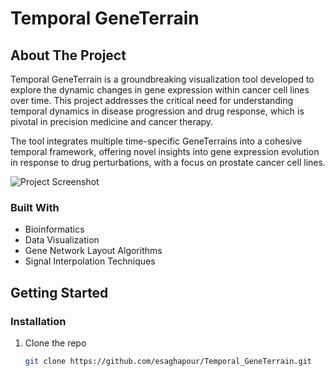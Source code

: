 # Temporal GeneTerrain

## About The Project
Temporal GeneTerrain is a groundbreaking visualization tool developed to explore the dynamic changes in gene expression within cancer cell lines over time. This project addresses the critical need for understanding temporal dynamics in disease progression and drug response, which is pivotal in precision medicine and cancer therapy.

The tool integrates multiple time-specific GeneTerrains into a cohesive temporal framework, offering novel insights into gene expression evolution in response to drug perturbations, with a focus on prostate cancer cell lines.

![Project Screenshot](/path/to/image.png)


### Built With
- Bioinformatics
- Data Visualization
- Gene Network Layout Algorithms
- Signal Interpolation Techniques

## Getting Started



### Installation

1. Clone the repo
   ```sh
   git clone https://github.com/esaghapour/Temporal_GeneTerrain.git

